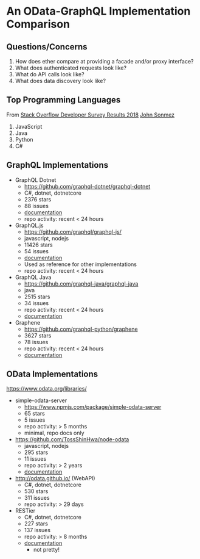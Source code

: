 # An OData-GraphQL Implementation Comparison

## Questions/Concerns

1. How does ether compare at providing a facade and/or proxy interface?
2. What does authenticated requests look like?
3. What do API calls look like?
4. What does data discovery look like?

## Top Programming Languages

From [Stack Overflow Developer Survey Results 2018](https://insights.stackoverflow.com/survey/2018/#technology)
[John Sonmez](https://simpleprogrammer.com/top-10-programming-languages-learn-2018-javascript-c-python)

1. JavaScript
2. Java
3. Python
4. C#

## GraphQL Implementations

* GraphQL Dotnet
  + <https://github.com/graphql-dotnet/graphql-dotnet>
  + C#, dotnet, dotnetcore
  + 2376 stars
  + 88 issues
  + [documentation](https://graphql-dotnet.github.io/docs/getting-started/introduction)
  + repo activity: recent < 24 hours
* GraphQL.js
  + <https://github.com/graphql/graphql-js/>
  + javascript, nodejs
  + 11426 stars
  + 54 issues
  + [documentation](https://graphql.org/graphql-js/)
  + Used as reference for other implementations
  + repo activity: recent < 24 hours
* GraphQL Java
  + <https://github.com/graphql-java/graphql-java>
  + java
  + 2515 stars
  + 34 issues
  + repo activity: recent < 24 hours
  + [documentation](https://graphql-java.readthedocs.io/en/latest/)
* Graphene
  + <https://github.com/graphql-python/graphene>
  + 3627 stars
  + 78 issues
  + repo activity: recent < 24 hours
  + [documentation](http://graphene-python.org/)

## OData Implementations

<https://www.odata.org/libraries/>

* simple-odata-server
  + https://www.npmjs.com/package/simple-odata-server
  + 65 stars
  + 5 issues
  + repo activity: > 5 months
  + minimal, repo docs only
* https://github.com/TossShinHwa/node-odata
  + javascript, nodejs
  + 295 stars
  + 11 issues
  + repo activity: > 2 years
  + [documentation](http://tossshinhwa.github.io/node-odata/en/)
* http://odata.github.io/ (WebAPI)
  + C#, dotnet, dotnetcore
  + 530 stars
  + 311 issues
  + repo activity: > 29 days
* RESTier
  + C#, dotnet, dotnetcore
  + 227 stars
  + 137 issues
  + repo activity: > 8 months
  + [documentation](http://odata.github.io/RESTier/)
    - not pretty!
